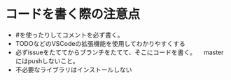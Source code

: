# コードを書く際の注意点
* #を使ったりしてコメントを必ず書く。
* TODOなどのVSCodeの拡張機能を使用してわかりやすくする
* 必ずissueをたててからブランチをたてて、そこにコードを書く。
　masterにはpushしないこと。
* 不必要なライブラリはインストールしない
